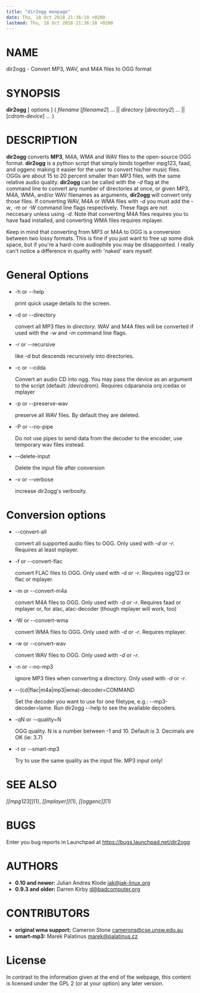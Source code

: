 ```yaml
---
title: "dir2ogg manpage"
date: Thu, 18 Oct 2018 21:36:18 +0200
lastmod: Thu, 18 Oct 2018 21:36:18 +0200
---
```



# NAME

dir2ogg - Convert MP3, WAV, and M4A files to OGG format

# SYNOPSIS

__dir2ogg__ [ options ] ( _filename_ [_filename2_] ... || _directory_ [_directory2_] ... || [_cdrom-device_] ... )

# DESCRIPTION

__dir2ogg__ converts __MP3__, M4A, WMA and WAV files to the open-source OGG format.
__dir2ogg__ is a python script that simply binds together mpg123, faad, and oggenc making it easier for the user to convert his/her music files.
OGGs are about 15 to 20 percent smaller than MP3 files, with the same relative audio quality.
__dir2ogg__ can be called with the _-d_ flag at the command line to convert any number of directories at once, or given MP3, M4A, WMA,
and/or WAV filenames as arguments, __dir2ogg__ will convert only those files. If converting WAV, M4A or WMA files with _-d_ you must add
the _-w_, _-m_ or _-W_ command line flags respectively. These flags are not neccesary unless using _-d_.
Note that converting M4A files requires you to have faad installed, and converting WMA files requires mplayer.

Keep in mind that converting from MP3 or M4A to OGG is a conversion between two lossy formats. This is fine if you just want to free up some disk space, but if you're a hard-core audiophile you may be disappointed. I really can't notice a difference in quality with 'naked' ears myself.

# General Options

* -h or --help

  print quick usage details to the screen.

* -d or --directory

  convert all MP3 files in _directory_. WAV and M4A files will be converted if used with the _-w_ and _-m_ command line flags.

* -r or --recursive

  like _-d_ but descends recursively into directories.


* -c or --cdda

  Convert an audio CD into ogg. You may pass the device as an argument to the script (default: /dev/cdrom). Requires cdparanoia orq icedax or mplayer


* -p or --preserve-wav

  preserve all WAV files. By default they are deleted.

* -P or --no-pipe

  Do not use pipes to send data from the decoder to the encoder, use temporary wav files instead.

* --delete-input

  Delete the input file after conversion


* -v or --verbose

  increase dir2ogg's verbosity.

# Conversion options

* --convert-all

  convert all supported audio files to OGG. Only used with _-d_ or _-r_. Requires at least mplayer.

* -f or --convert-flac

  convert FLAC files to OGG. Only used with _-d_ or _-r_. Requires ogg123 or flac or mplayer.

* -m or --convert-m4a

  convert M4A files to OGG. Only used with _-d_ or _-r_. Requires faad or mplayer or, for alac, alac-decoder (though mplayer will work, too)

* -W or --convert-wma

  convert WMA files to OGG. Only used with _-d_ or _-r_. Requires mplayer.

* -w or --convert-wav

  convert WAV files to OGG. Only used with _-d_ or _-r_.

* -n or --no-mp3

  ignore MP3 files when converting a directory. Only used with _-d_ or _-r_.

* --(cd|flac|m4a|mp3|wma)-decoder=COMMAND

  Set the decoder you want to use for one filetype, e.g.: --mp3-decoder=lame.
  Run dir2ogg --help to see the available decoders.

* -qN or --quality=N

  OGG quality. N is a number between -1 and 10. Default is 3. Decimals are OK (ie: 3.7)

* -t or --smart-mp3

  Try to use the same quality as the input file. MP3 input only!

# SEE ALSO

_[[mpg123]]_(1),  _[[mplayer]]_(1), _[[oggenc]]_(1)

# BUGS

Enter you bug reports in Launchpad at <https://bugs.launchpad.net/dir2ogg>

# AUTHORS

* __0.10 and newer:__  Julian Andres Klode <jak@jak-linux.org>
* __0.9.3 and older:__ Darren Kirby <d@badcomputer.org>

# CONTRIBUTORS

* __original wma support:__ Cameron Stone <camerons@cse.unsw.edu.au>
* __smart-mp3:__ Marek Palatinus <marek@palatinus.cz>

# License

In contrast to the information given at the end of the webpage, this content
is licensed under the GPL 2 (or at your option) any later version.

